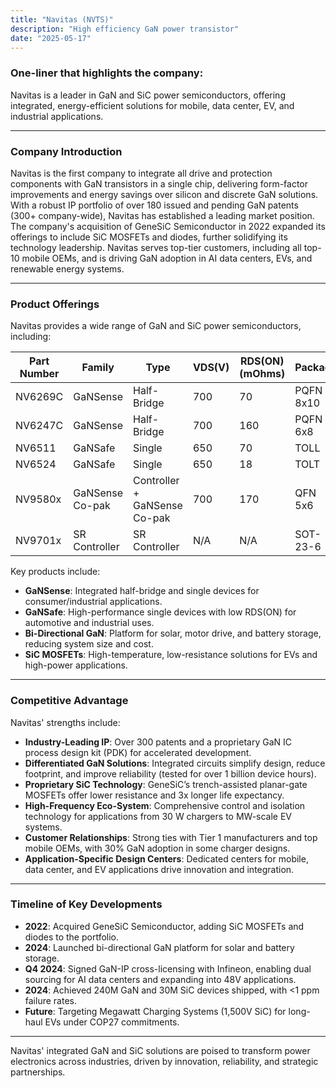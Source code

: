 ```yaml
---
title: "Navitas (NVTS)"
description: "High efficiency GaN power transistor"
date: "2025-05-17"
---
```


### One-liner that highlights the company:  
Navitas is a leader in GaN and SiC power semiconductors, offering integrated, energy-efficient solutions for mobile, data center, EV, and industrial applications.

---

### Company Introduction  
Navitas is the first company to integrate all drive and protection components with GaN transistors in a single chip, delivering form-factor improvements and energy savings over silicon and discrete GaN solutions. With a robust IP portfolio of over 180 issued and pending GaN patents (300+ company-wide), Navitas has established a leading market position. The company's acquisition of GeneSiC Semiconductor in 2022 expanded its offerings to include SiC MOSFETs and diodes, further solidifying its technology leadership. Navitas serves top-tier customers, including all top-10 mobile OEMs, and is driving GaN adoption in AI data centers, EVs, and renewable energy systems.

---

### Product Offerings  
Navitas provides a wide range of GaN and SiC power semiconductors, including:  

| Part Number | Family            | Type                          | VDS(V) | RDS(ON) (mOhms)  | Package      |
|-------------|-------------------|-------------------------------|--------|------------------|--------------|
| NV6269C     | GaNSense          | Half-Bridge                   | 700    | 70               | PQFN 8x10    |
| NV6247C     | GaNSense          | Half-Bridge                   | 700    | 160              | PQFN 6x8     |
| NV6511      | GaNSafe           | Single                        | 650    | 70               | TOLL         |
| NV6524      | GaNSafe           | Single                        | 650    | 18               | TOLT         |
| NV9580x     | GaNSense Co-pak   | Controller + GaNSense Co-pak  | 700    | 170              | QFN 5x6      |
| NV9701x     | SR Controller     | SR Controller                 | N/A    | N/A              | SOT-23-6     |

Key products include:  
- **GaNSense**: Integrated half-bridge and single devices for consumer/industrial applications.  
- **GaNSafe**: High-performance single devices with low RDS(ON) for automotive and industrial uses.  
- **Bi-Directional GaN**: Platform for solar, motor drive, and battery storage, reducing system size and cost.  
- **SiC MOSFETs**: High-temperature, low-resistance solutions for EVs and high-power applications.  

---

### Competitive Advantage  
Navitas' strengths include:  
- **Industry-Leading IP**: Over 300 patents and a proprietary GaN IC process design kit (PDK) for accelerated development.  
- **Differentiated GaN Solutions**: Integrated circuits simplify design, reduce footprint, and improve reliability (tested for over 1 billion device hours).  
- **Proprietary SiC Technology**: GeneSiC’s trench-assisted planar-gate MOSFETs offer lower resistance and 3x longer life expectancy.  
- **High-Frequency Eco-System**: Comprehensive control and isolation technology for applications from 30 W chargers to MW-scale EV systems.  
- **Customer Relationships**: Strong ties with Tier 1 manufacturers and top mobile OEMs, with 30% GaN adoption in some charger designs.  
- **Application-Specific Design Centers**: Dedicated centers for mobile, data center, and EV applications drive innovation and integration.  

---

### Timeline of Key Developments  
- **2022**: Acquired GeneSiC Semiconductor, adding SiC MOSFETs and diodes to the portfolio.  
- **2024**: Launched bi-directional GaN platform for solar and battery storage.  
- **Q4 2024**: Signed GaN-IP cross-licensing with Infineon, enabling dual sourcing for AI data centers and expanding into 48V applications.  
- **2024**: Achieved 240M GaN and 30M SiC devices shipped, with <1 ppm failure rates.  
- **Future**: Targeting Megawatt Charging Systems (1,500V SiC) for long-haul EVs under COP27 commitments.  

--- 

Navitas' integrated GaN and SiC solutions are poised to transform power electronics across industries, driven by innovation, reliability, and strategic partnerships.
